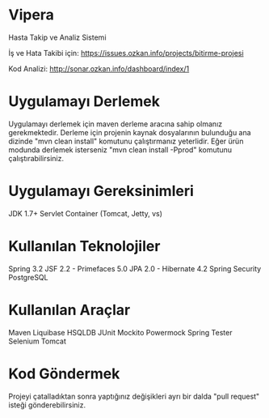 Vipera
======

Hasta Takip ve Analiz Sistemi

İş ve Hata Takibi için: https://issues.ozkan.info/projects/bitirme-projesi

Kod Analizi: http://sonar.ozkan.info/dashboard/index/1

Uygulamayı Derlemek
====================

Uygulamayı derlemek için maven derleme aracına sahip olmanız gerekmektedir. Derleme için projenin kaynak dosyalarının
bulunduğu ana dizinde "mvn clean install" komutunu çalıştırmanız yeterlidir. Eğer ürün modunda derlemek isterseniz "mvn clean install -Pprod" komutunu çalıştırabilirsiniz.

Uygulamayı Gereksinimleri
====================

JDK 1.7+
Servlet Container (Tomcat, Jetty, vs)


Kullanılan Teknolojiler
========================

Spring 3.2
JSF 2.2 - Primefaces 5.0
JPA 2.0 - Hibernate 4.2
Spring Security
PostgreSQL

Kullanılan Araçlar
=======================

Maven
Liquibase
HSQLDB
JUnit
Mockito
Powermock
Spring Tester
Selenium
Tomcat

Kod Göndermek
=======================

Projeyi çatalladıktan sonra yaptığınız değişikleri ayrı bir dalda "pull request" isteği gönderebilirsiniz.


